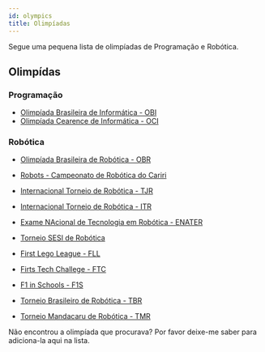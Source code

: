 ```yaml
---
id: olympics
title: Olimpíadas
---
```


Segue uma pequena lista de olimpíadas de Programação e Robótica.

## Olimpídas

### Programação

- [Olimpíada Brasileira de Informática - OBI](https://olimpiada.ic.unicamp.br/)
- [Olimpíada Cearence de Informática - OCI](https://www.oci.org.br/)

### Robótica

- [Olimpíada Brasileira de Robótica - OBR](http://www.obr.org.br/)
  
- [Robots - Campeonato de Robótica do Cariri](https://robots.objetivojuazeiro.com.br/)
  
- [Internacional Torneio de Robótica - TJR](https://torneiojrobotica.com/)
  
- [Internacional Torneio de Robótica - ITR](#)
  
- [Exame NAcional de Tecnologia em Robótica - ENATER](#)
  
- [Torneio SESI de Robótica](http://www.portaldaindustria.com.br/sesi/canais/torneio-de-robotica/)
  
- [First Lego League - FLL](http://www.portaldaindustria.com.br/sesi/canais/torneio-de-robotica/first-lego-league-brasil/)
  
- [Firts Tech Challege - FTC](http://www.portaldaindustria.com.br/sesi/canais/torneio-de-robotica/first-tech-challenge-brasil/)
  
- [F1 in Schools - F1S](http://www.portaldaindustria.com.br/sesi/canais/torneio-de-robotica/f1-in-schools/)
  
- [Torneio Brasileiro de Robótica - TBR](https://www.torneiobrasilderobotica.com.br/)

- [Torneio Mandacaru de Robótica - TMR](https://www.even3.com.br/torneiomandacaru2020/)

Não encontrou a olimpíada que procurava? Por favor deixe-me saber para adiciona-la aqui na lista.